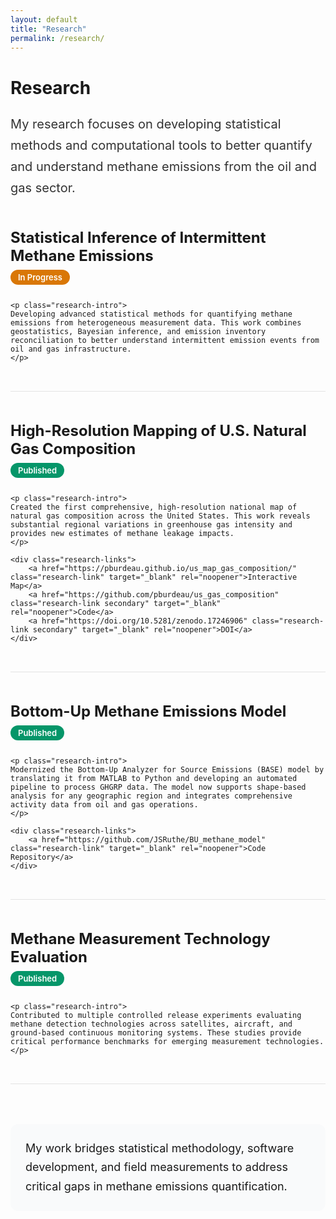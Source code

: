 ```yaml
---
layout: default
title: "Research"
permalink: /research/
---
```


<style>
.research-section {
    margin: 48px 0;
    padding-bottom: 32px;
    border-bottom: 1px solid rgba(0, 0, 0, 0.1);
}

.research-section:last-child {
    border-bottom: none;
}

.research-section h2 {
    font-size: 24px;
    font-weight: 700;
    margin: 0 0 8px;
    color: var(--ink);
}

.research-status {
    display: inline-block;
    font-size: 13px;
    font-weight: 600;
    padding: 4px 12px;
    border-radius: 16px;
    background: #D97706;
    color: white;
    margin-bottom: 12px;
}

.research-status.published {
    background: #059669;
}

.research-intro {
    font-size: 18px;
    line-height: 1.7;
    margin: 16px 0;
    color: #333;
}

.research-links {
    display: flex;
    gap: 12px;
    flex-wrap: wrap;
    margin: 16px 0;
}

.research-link {
    display: inline-block;
    padding: 8px 16px;
    background: var(--ink);
    color: white;
    text-decoration: none;
    border-radius: 6px;
    font-size: 14px;
    font-weight: 600;
    transition: transform 0.2s ease, box-shadow 0.2s ease;
}

.research-link:hover {
    transform: translateY(-2px);
    box-shadow: 0 4px 12px rgba(0, 0, 0, 0.15);
}

.research-link.secondary {
    background: transparent;
    color: var(--ink);
    border: 2px solid var(--ink);
}

.research-link.secondary:hover {
    background: var(--ink);
    color: white;
}

@media (max-width: 768px) {
    .research-section h2 {
        font-size: 20px;
    }
    
    .research-intro {
        font-size: 16px;
    }
    
    .research-links {
        flex-direction: column;
    }
    
    .research-link {
        text-align: center;
    }
}
</style>

<h1>Research</h1>

<p style="font-size: 20px; line-height: 1.7; margin: 24px 0 48px; color: #333;">
My research focuses on developing statistical methods and computational tools to better quantify and understand methane emissions from the oil and gas sector.
</p>

<div class="research-section">
    <h2>Statistical Inference of Intermittent Methane Emissions</h2>
    <span class="research-status">In Progress</span>
    
    <p class="research-intro">
    Developing advanced statistical methods for quantifying methane emissions from heterogeneous measurement data. This work combines geostatistics, Bayesian inference, and emission inventory reconciliation to better understand intermittent emission events from oil and gas infrastructure.
    </p>
</div>

<div class="research-section">
    <h2>High-Resolution Mapping of U.S. Natural Gas Composition</h2>
    <span class="research-status published">Published</span>
    
    <p class="research-intro">
    Created the first comprehensive, high-resolution national map of natural gas composition across the United States. This work reveals substantial regional variations in greenhouse gas intensity and provides new estimates of methane leakage impacts.
    </p>
    
    <div class="research-links">
        <a href="https://pburdeau.github.io/us_map_gas_composition/" class="research-link" target="_blank" rel="noopener">Interactive Map</a>
        <a href="https://github.com/pburdeau/us_gas_composition" class="research-link secondary" target="_blank" rel="noopener">Code</a>
        <a href="https://doi.org/10.5281/zenodo.17246906" class="research-link secondary" target="_blank" rel="noopener">DOI</a>
    </div>
</div>

<div class="research-section">
    <h2>Bottom-Up Methane Emissions Model</h2>
    <span class="research-status published">Published</span>
    
    <p class="research-intro">
    Modernized the Bottom-Up Analyzer for Source Emissions (BASE) model by translating it from MATLAB to Python and developing an automated pipeline to process GHGRP data. The model now supports shape-based analysis for any geographic region and integrates comprehensive activity data from oil and gas operations.
    </p>
    
    <div class="research-links">
        <a href="https://github.com/JSRuthe/BU_methane_model" class="research-link" target="_blank" rel="noopener">Code Repository</a>
    </div>
</div>

<div class="research-section">
    <h2>Methane Measurement Technology Evaluation</h2>
    <span class="research-status published">Published</span>
    
    <p class="research-intro">
    Contributed to multiple controlled release experiments evaluating methane detection technologies across satellites, aircraft, and ground-based continuous monitoring systems. These studies provide critical performance benchmarks for emerging measurement technologies.
    </p>
</div>

<div style="margin: 64px 0 32px; padding: 24px; background: #f9fafb; border-radius: 12px; border-left: 4px solid var(--ink);">
    <p style="margin: 0; font-size: 18px; line-height: 1.7;">
    My work bridges statistical methodology, software development, and field measurements to address critical gaps in methane emissions quantification.
    </p>
</div>
